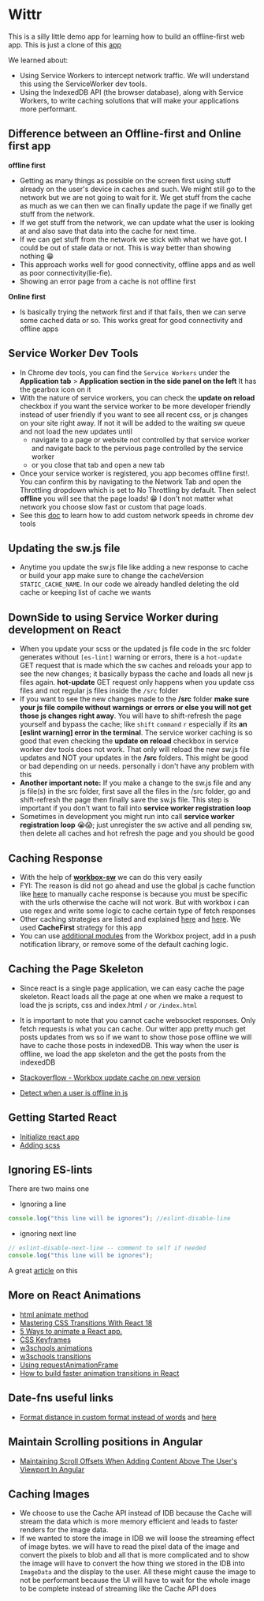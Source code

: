 # Wittr

This is a silly little demo app for learning how to build an offline-first web app.
This is just a clone of this [app](https://github.com/jakearchibald/wittr)

We learned about:

- Using Service Workers to intercept network traffic. We will understand this using the ServiceWorker dev tools.
- Using the IndexedDB API (the browser database), along with Service Workers, to write caching solutions that will make your applications more performant.

## Difference between an Offline-first and Online first app

**offline first**

- Getting as many things as possible on the screen first using stuff already on the user's device in caches and such. We might still go to the network but we are not going to wait for it. We get stuff from the cache as much as we can then we can finally update the page if we finally get stuff from the network.
- If we get stuff from the network, we can update what the user is looking at and also save that data into the cache for next time.
- If we can get stuff from the network we stick with what we have got. I could be out of stale data or not. This is way better than showing nothing 😁
- This approach works well for good connectivity, offline apps and as well as poor connectivity(lie-fie).
- Showing an error page from a cache is not offline first

**Online first**

- Is basically trying the network first and if that fails, then we can serve some cached data or so. This works great for good connectivity and offline apps

## Service Worker Dev Tools

- In Chrome dev tools, you can find the `Service Workers` under the **Application tab** > **Application section in the side panel on the left** It has the gearbox icon on it
- With the nature of service workers, you can check the **update on reload** checkbox if you want the service worker to be more developer friendly instead of user friendly if you want to see all recent css, or js changes on your site right away. If not it will be added to the waiting sw queue and not load the new updates until
  - navigate to a page or website not controlled by that service worker and navigate back to the pervious page controlled by the service worker
  - or you close that tab and open a new tab
- Once your service worker is registered, you app becomes offline first!. You can confirm this by navigating to the Network Tab and open the Throttling dropdown which is set to No Throttling by default. Then select **offline** you will see that the page loads! 😁 I don't not matter what network you choose slow fast or custom that page loads.
- See this [doc](https://www.browserstack.com/guide/how-to-perform-network-throttling-in-chrome) to learn how to add custom network speeds in chrome dev tools

## Updating the sw.js file

- Anytime you update the sw.js file like adding a new response to cache or build your app make sure to change the cacheVersion `STATIC_CACHE_NAME`. In our code we already handled deleting the old cache or keeping list of cache we wants

## DownSide to using Service Worker during development on React

- When you update your scss or the updated js file code in the src folder generates without `[es-lint]` warning or errors, there is a `hot-update` GET request that is made which the sw caches and reloads your app to see the new changes; it basically bypass the cache and loads all new js files again. **hot-update** GET request only happens when you update css files and not regular js files inside the `/src` folder
- If you want to see the new changes made to the **/src** folder **make sure your js file compile without warnings or errors or else you will not get those js changes right away**. You will have to shift-refresh the page yourself and bypass the cache; like `shift` `command` `r` especially if its **an [eslint warning] error in the terminal**. The service worker caching is so good that even checking the **update on reload** checkbox in service worker dev tools does not work. That only will reload the new sw.js file updates and NOT your updates in the **/src** folders. This might be good or bad depending on ur needs. personally i don't have any problem with this
- **Another important note:** If you make a change to the sw.js file and any js file(s) in the src folder, first save all the files in the /src folder, go and shift-refresh the page then finally save the sw.js file. This step is important if you don't want to fall into **service worker registration loop**
- Sometimes in development you might run into call **service worker registration loop** 😭😱; just unregister the sw active and all pending sw, then delete all caches and hot refresh the page and you should be good

## Caching Response

- With the help of [**workbox-sw**](https://developer.chrome.com/docs/workbox/modules/workbox-sw/) we can do this very easily
- FYI: The reason is did not go ahead and use the global js cache function like [here](https://developer.mozilla.org/en-US/docs/Web/API/Service_Worker_API/Using_Service_Workers#install_and_activate_populating_your_cache) to manually cache response is because you must be specific with the urls otherwise the cache will not work. But with workbox i can use regex and write some logic to cache certain type of fetch responses
- Other caching strategies are listed and explained [here](https://developer.chrome.com/docs/workbox/caching-resources-during-runtime/#caching-strategies) and [here](https://developer.chrome.com/docs/workbox/reference/workbox-strategies/). We used **CacheFirst** strategy for this app
- You can use [additional modules](https://developer.chrome.com/docs/workbox/modules/) from the Workbox project, add in a push notification library, or remove some of the default caching logic.

## Caching the Page Skeleton

- Since react is a single page application, we can easy cache the page skeleton. React loads all the page at one when we make a request to load the js scripts, css and index.html `/` or `/index.html`
- It is important to note that you cannot cache websocket responses. Only fetch requests is what you can cache. Our witter app pretty much get posts updates from ws so if we want to show those pose offline we will have to cache those posts in indexedDB. This way when the user is offline, we load the app skeleton and the get the posts from the indexedDB

- [Stackoverflow - Workbox update cache on new version](https://stackoverflow.com/questions/60912127/workbox-update-cache-on-new-version)
- [Detect when a user is offline in js](https://stackoverflow.com/questions/68408612/offline-pages-with-service-worker-react)

## Getting Started React

- [Initialize react app](https://create-react-app.dev/docs/getting-started)
- [Adding scss](https://create-react-app.dev/docs/adding-a-sass-stylesheet/)

## Ignoring ES-lints

There are two mains one

- Ignoring a line

```js
console.log("this line will be ignores"); //eslint-disable-line
```

- ignoring next line

```js
// eslint-disable-next-line -- comment to self if needed
console.log("this line will be ignores");
```

A great [article](https://maxrozen.com/react-hooks-eslint-plugin-saved-hours-debugging-useeffect) on this

## More on React Animations

- [html animate method](https://developer.mozilla.org/en-US/docs/Web/API/Element/animate)
- [Mastering CSS Transitions With React 18](https://blog.openreplay.com/mastering-css-transitions-with-react-18/)
- [5 Ways to animate a React app.](https://medium.com/hackernoon/5-ways-to-animate-a-reactjs-app-in-2019-56eb9af6e3bf)
- [CSS Keyframes](https://developer.mozilla.org/en-US/docs/Web/API/Web_Animations_API/Keyframe_Formats)
- [w3schools animations](https://www.w3schools.com/css/css3_animations.asp)
- [w3schools transitions](https://www.w3schools.com/css/css3_2dtransforms.asp)
- [Using requestAnimationFrame](https://medium.com/dhiwise/reactjs-requestanimationframe-da2155706c36)
- [How to build faster animation transitions in React](https://blog.logrocket.com/how-build-faster-animation-transitions-react/)

## Date-fns useful links

- [Format distance in custom format instead of words](https://github.com/date-fns/date-fns/issues/1706) and [here](https://github.com/date-fns/date-fns/blob/e4ffe1537a0dfddddfd24697b976915cd366b10b/src/locale/en-US/_lib/formatDistance/index.js)

## Maintain Scrolling positions in Angular

- [Maintaining Scroll Offsets When Adding Content Above The User's Viewport In Angular](https://www.bennadel.com/blog/3724-maintaining-scroll-offsets-when-adding-content-above-the-users-viewport-in-angular-9-0-0-rc-2.htm)

## Caching Images

- We choose to use the Cache API instead of IDB because the Cache will stream the data which is more memory efficient and leads to faster renders for the image data.
- If we wanted to store the image in IDB we will loose the streaming effect of image bytes. we will have to read the pixel data of the image and convert the pixels to blob and all that is more complicated and to show the image will have to convert the how thing we stored in the IDB into `ImageData` and the display to the user. All these might cause the image to not be performant because the UI will have to wait for the whole image to be complete instead of streaming like the Cache API does

